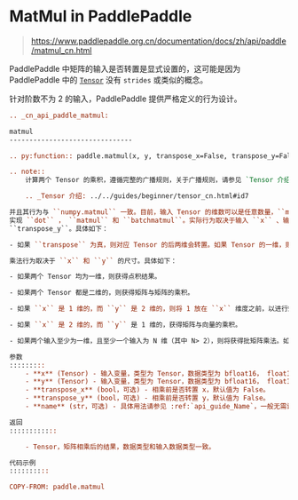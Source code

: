 ﻿# MatMul in PaddlePaddle

> <https://www.paddlepaddle.org.cn/documentation/docs/zh/api/paddle/matmul_cn.html>

PaddlePaddle 中矩阵的输入是否转置是显式设置的，这可能是因为 PaddlePaddle 中的 [`Tensor`](https://www.paddlepaddle.org.cn/documentation/docs/zh/guides/beginner/tensor_cn.html) 没有 `strides` 或类似的概念。

针对阶数不为 2 的输入，PaddlePaddle 提供严格定义的行为设计。

```rst
.. _cn_api_paddle_matmul:

matmul
-------------------------------

.. py:function:: paddle.matmul(x, y, transpose_x=False, transpose_y=False, name=None)

.. note::
    计算两个 Tensor 的乘积，遵循完整的广播规则，关于广播规则，请参见 `Tensor 介绍`_ .

    .. _Tensor 介绍: ../../guides/beginner/tensor_cn.html#id7

并且其行为与 ``numpy.matmul`` 一致。目前，输入 Tensor 的维数可以是任意数量，``matmul``  可以用于
实现 ``dot`` ， ``matmul`` 和 ``batchmatmul``。实际行为取决于输入 ``x`` 、输入 ``y`` 、 ``transpose_x`` ，
``transpose_y``。具体如下：

- 如果 ``transpose`` 为真，则对应 Tensor 的后两维会转置。如果 Tensor 的一维，则转置无效。假定 ``x`` 是一个 shape=[D] 的一维 Tensor，则 ``x`` 视为 [1, D]。然而，``y`` 是一个 shape=[D]的一维 Tensor，则视为[D, 1]。

乘法行为取决于 ``x`` 和 ``y`` 的尺寸。具体如下：

- 如果两个 Tensor 均为一维，则获得点积结果。

- 如果两个 Tensor 都是二维的，则获得矩阵与矩阵的乘积。

- 如果 ``x`` 是 1 维的，而 ``y`` 是 2 维的，则将 1 放在 ``x`` 维度之前，以进行矩阵乘法。矩阵相乘后，将删除前置尺寸。

- 如果 ``x`` 是 2 维的，而 ``y`` 是 1 维的，获得矩阵与向量的乘积。

- 如果两个输入至少为一维，且至少一个输入为 N 维（其中 N> 2），则将获得批矩阵乘法。如果第一个自变量是一维的，则将 1 放在其维度的前面，以便进行批量矩阵的乘法运算，然后将其删除。如果第二个参数为一维，则将 1 附加到其维度后面，以实现成批矩阵倍数的目的，然后将其删除。根据广播规则广播非矩阵维度（不包括最后两个维度）。例如，如果输入 ``x`` 是（j，1，n，m）Tensor，另一个 ``y`` 是（k，m，p）Tensor，则 out 将是（j，k，n，p）Tensor。

参数
:::::::::
    - **x** (Tensor) - 输入变量，类型为 Tensor，数据类型为 bfloat16， float16， float32， float64。
    - **y** (Tensor) - 输入变量，类型为 Tensor，数据类型为 bfloat16， float16， float32， float64。
    - **transpose_x** (bool，可选) - 相乘前是否转置 x，默认值为 False。
    - **transpose_y** (bool，可选) - 相乘前是否转置 y，默认值为 False。
    - **name** (str，可选) - 具体用法请参见 :ref:`api_guide_Name`，一般无需设置，默认值为 None。

返回
::::::::::::

    - Tensor，矩阵相乘后的结果，数据类型和输入数据类型一致。

代码示例
::::::::::

COPY-FROM: paddle.matmul
```
